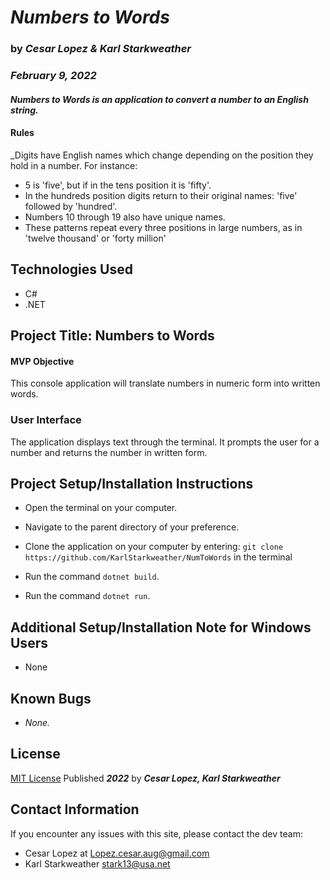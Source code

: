 # _**Numbers to Words**_

### by _**Cesar Lopez & Karl Starkweather**_

### _February 9, 2022_

#### _Numbers to Words is an application to convert a number to an English string._

#### Rules
_Digits have English names which change depending on the position they hold in a number. For instance: 
* 5 is 'five', but if in the tens position it is 'fifty'. 
* In the hundreds position digits return to their original names: 'five' followed by 'hundred'. 
* Numbers 10 through 19 also have unique names. 
* These patterns repeat every three positions in large numbers, as in 'twelve thousand' or 'forty million' 


## Technologies Used

- C#
- .NET

## Project Title: Numbers to Words

#### MVP Objective

This console application will translate numbers in numeric form into written words.

### User Interface

The application displays text through the terminal. It prompts the user for a number and returns the number in written form.


## Project Setup/Installation Instructions

- Open the terminal on your computer.
- Navigate to the parent directory of your preference.

- Clone the application on your computer by entering: 
```git clone https://github.com/KarlStarkweather/NumToWords```
in the terminal
- Run the command ```dotnet build```.
- Run the command ```dotnet run```.

## Additional Setup/Installation Note for Windows Users

- None

## Known Bugs

- _None._

## License

[MIT License](https://opensource.org/licenses/MIT) Published _**2022**_ by _**Cesar Lopez, Karl Starkweather**_

## Contact Information

If you encounter any issues with this site, please contact the dev team:

- Cesar Lopez at [Lopez.cesar.aug@gmail.com](mailto:lopez.cesar.aug@gmail.com)
- Karl Starkweather [stark13@usa.net](mailto:stark13@usa.net)